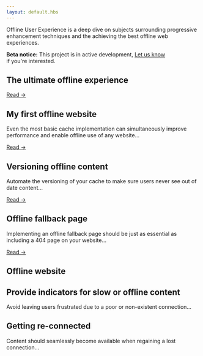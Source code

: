 ```yaml
---
layout: default.hbs
---
```


<p class="subtitle">
  Offline User Experience is a deep dive on subjects surrounding progressive
  enhancement techniques and the achieving the best offline web experiences.
</p>

<div class="callout">
  <strong>Beta notice:</strong> This project is in active development,
  <a href="mailto:ask@etch.co">Let us know</a><br/> if you're interested.
</div>

<section class="articles">
  <div class="articles__item">
    <h2 class="articles__item-title">
      The ultimate offline experience
    </h2>
    <a href="/the-ultimate-offline-experience.html" class="arrow-link">Read -></a>
  </div>

  <div class="articles__item">
    <h2 class="articles__item-title">
      My first offline website
    </h2>
    <p class="articles__item-content">
      Even the most basic cache implementation can simultaneously improve
      performance and enable offline use of any website&hellip;
    </p>
    <a href="/my-first-offline-website.html" class="arrow-link">Read -></a>
  </div>

  <div class="articles__item">
    <h2 class="articles__item-title">
      Versioning offline content
    </h2>
    <p class="articles__item-content">
      Automate the versioning of your cache to make sure users never see out
      of date content&hellip;
    </p>
    <a href="/versioning-offline-content.html" class="arrow-link">Read -></a>
  </div>

  <div class="articles__item">
    <h2 class="articles__item-title">
      Offline fallback page
    </h2>
    <p class="articles__item-content">
      Implementing an offline fallback page should be just as essential as including
      a 404 page on your website&hellip;
    </p>
    <a href="/offline-fallback-page.html" class="arrow-link">Read -></a>
  </div>

  <div class="articles__item">
    <h2 class="articles__item-title">
      Offline website
    </h2>
  </div>

  <div class="articles__item">
    <h2 class="articles__item-title">
      Provide indicators for slow or offline content
    </h2>
    <p class="articles__item-content">
      Avoid leaving users frustrated due to a poor or non-existent connection&hellip;
    </p>
  </div>

  <div class="articles__item">
    <h2 class="articles__item-title">
      Getting re-connected
    </h2>
    <p class="articles__item-content">
      Content should seamlessly become available when regaining a lost
      connection&hellip;
    </p>
  </div>
</section>
